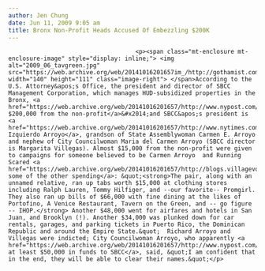 ```yaml
---
author: Jen Chung
date: Jun 11, 2009 9:05 am
title: Bronx Non-Profit Heads Accused Of Embezzling $200K
---
```


	
										<p><span class="mt-enclosure mt-enclosure-image" style="display: inline;"> <img alt="2009_06_tavgreen.jpg" src="https://web.archive.org/web/20141016201657im_/http://gothamist.com/attachments/jen/2009_06_tavgreen.jpg" width="140" height="111" class="image-right"> </span>According to the U.S. Attorney&apos;s Office, the president and director of SBCC Management Corporation, which manages HUD-subsidized properties in the Bronx, <a href="https://web.archive.org/web/20141016201657/http://www.nypost.com/seven/06112009/news/regionalnews/slush_fun__scion_in_200g_splurge_173686.htm">stole $200,000 from the non-profit</a>&#x2014;and SBCC&apos;s president is <a href="https://web.archive.org/web/20141016201657/http://www.nytimes.com/2009/06/11/nyregion/11embezzle.html">Richard Izquierdo Arroyo</a>, grandson of State Assemblywoman Carmen E. Arroyo and nephew of City Councilwoman Maria del Carmen Arroyo (SBCC director is Margarita Villegas). Almost $15,000 from the non-profit were given to campaigns for someone believed to be Carmen Arroyo  and Running Scared <a href="https://web.archive.org/web/20141016201657/http://blogs.villagevoice.com/runninscared/archives/2009/06/family_affair_f.php">details some of the other spending</a>: &quot;<strong>The pair, along with an unnamed relative, ran up tabs worth $15,000 at clothing stores including Ralph Lauren, Tommy Hilfiger, and --our favorite-- Promgirl. They also ran up bills of $66,000 with fine dining at the likes of Portofino, A Venice Restaurant, Tavern on the Green, and -- go figure -- IHOP.</strong> Another $48,000 went for airfares and hotels in San Juan, and Brooklyn (!). Another $34,000 was plunked down for car rentals, garages, and parking tickets in Puerto Rico, the Dominican Republic and around the Empire State.&quot;  Richard Arroyo and Villegas were indicted; City Councilwoman Arroyo, who apparently <a href="https://web.archive.org/web/20141016201657/http://www.nypost.com/seven/06112009/news/regionalnews/slush_fun__scion_in_200g_splurge_173686.htm">directed at least $50,000 in funds to SBCC</a>, said, &quot;I am confident that in the end, they will be able to clear their names.&quot;</p>					
										
									
				